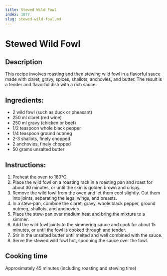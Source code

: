```yaml
---
title: Stewed Wild Fowl
index: 1877
slug: stewed-wild-fowl.md
---
```


# Stewed Wild Fowl

## Description
This recipe involves roasting and then stewing wild fowl in a flavorful sauce made with claret, gravy, spices, shallots, anchovies, and butter. The result is a tender and flavorful dish with a rich sauce.

## Ingredients:
- 2 wild fowl (such as duck or pheasant)
- 250 ml claret (red wine)
- 250 ml gravy (chicken or beef)
- 1/2 teaspoon whole black pepper
- 1/4 teaspoon ground nutmeg
- 2-3 shallots, finely chopped
- 2 anchovies, finely chopped
- 50 grams unsalted butter

## Instructions:
1. Preheat the oven to 180°C.
2. Place the wild fowl on a roasting rack in a roasting pan and roast for about 30 minutes, or until the skin is golden brown and crispy.
3. Remove the wild fowl from the oven and let them cool slightly. Cut them into joints, separating the legs, wings, and breasts.
4. In a stew-pan, combine the claret, gravy, whole black pepper, ground nutmeg, shallots, and anchovies.
5. Place the stew-pan over medium heat and bring the mixture to a simmer.
6. Add the wild fowl joints to the simmering sauce and cook for about 15 minutes, or until the fowl is cooked through and tender.
7. Stir in the unsalted butter until melted and well combined with the sauce.
8. Serve the stewed wild fowl hot, spooning the sauce over the fowl.

## Cooking time
Approximately 45 minutes (including roasting and stewing time)